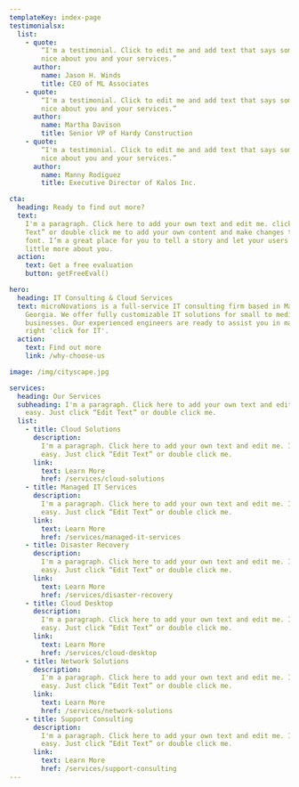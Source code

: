 ```yaml
---
templateKey: index-page
testimonialsx:
  list:
    - quote:
        “I'm a testimonial. Click to edit me and add text that says something
        nice about you and your services.”
      author:
        name: Jason H. Winds
        title: CEO of ML Associates
    - quote:
        “I'm a testimonial. Click to edit me and add text that says something
        nice about you and your services.”
      author:
        name: Martha Davison
        title: Senior VP of Hardy Construction
    - quote:
        “I'm a testimonial. Click to edit me and add text that says something
        nice about you and your services.”
      author:
        name: Manny Rodiguez
        title: Executive Director of Kalos Inc.

cta:
  heading: Ready to find out more?
  text:
    I'm a paragraph. Click here to add your own text and edit me. click “Edit
    Text” or double click me to add your own content and make changes to the
    font. I’m a great place for you to tell a story and let your users know a
    little more about you.
  action:
    text: Get a free evaluation
    button: getFreeEval()

hero:
  heading: IT Consulting & Cloud Services
  text: microNovations is a full-service IT consulting firm based in Macon,
    Georgia. We offer fully customizable IT solutions for small to medium sized
    businesses. Our experienced engineers are ready to assist you in making the
    right 'click for IT'.
  action:
    text: Find out more
    link: /why-choose-us

image: /img/cityscape.jpg

services:
  heading: Our Services
  subheading: I'm a paragraph. Click here to add your own text and edit me. It’s
    easy. Just click “Edit Text” or double click me.
  list:
    - title: Cloud Solutions
      description:
        I'm a paragraph. Click here to add your own text and edit me. It’s
        easy. Just click “Edit Text” or double click me.
      link:
        text: Learn More
        href: /services/cloud-solutions
    - title: Managed IT Services
      description:
        I'm a paragraph. Click here to add your own text and edit me. It’s
        easy. Just click “Edit Text” or double click me.
      link:
        text: Learn More
        href: /services/managed-it-services
    - title: Disaster Recovery
      description:
        I'm a paragraph. Click here to add your own text and edit me. It’s
        easy. Just click “Edit Text” or double click me.
      link:
        text: Learn More
        href: /services/disaster-recovery
    - title: Cloud Desktop
      description:
        I'm a paragraph. Click here to add your own text and edit me. It’s
        easy. Just click “Edit Text” or double click me.
      link:
        text: Learn More
        href: /services/cloud-desktop
    - title: Network Solutions
      description:
        I'm a paragraph. Click here to add your own text and edit me. It’s
        easy. Just click “Edit Text” or double click me.
      link:
        text: Learn More
        href: /services/network-solutions
    - title: Support Consulting
      description:
        I'm a paragraph. Click here to add your own text and edit me. It’s
        easy. Just click “Edit Text” or double click me.
      link:
        text: Learn More
        href: /services/support-consulting
---
```

